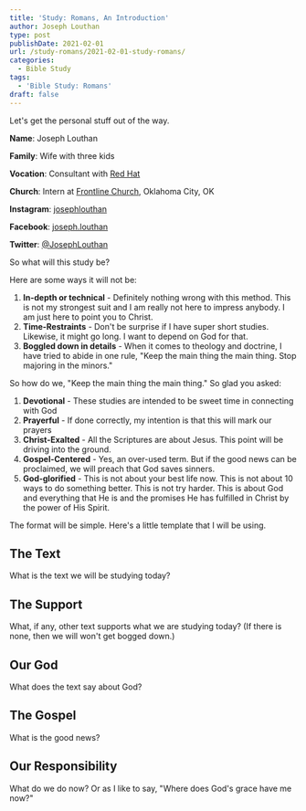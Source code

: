 ```yaml
---
title: 'Study: Romans, An Introduction'
author: Joseph Louthan
type: post
publishDate: 2021-02-01
url: /study-romans/2021-02-01-study-romans/
categories:
  - Bible Study
tags:
  - 'Bible Study: Romans'
draft: false
---
```

Let's get the personal stuff out of the way.

**Name**: Joseph Louthan

**Family**: Wife with three kids

**Vocation**: Consultant with [Red Hat](https://redhat.com/)

**Church**: Intern at [Frontline Church](https://frontlinechurch.com), Oklahoma City, OK

**Instagram**: [josephlouthan](https://instagram.com/josephlouthan)

**Facebook**: [joseph.louthan](https://www.facebook.com/joseph.louthan)

**Twitter**: [@JosephLouthan](https://twitter.com/JosephLouthan)

So what will this study be? 

Here are some ways it will not be:

1. **In-depth or technical** - Definitely nothing wrong with this method. This is not my strongest suit and I am really not here to impress anybody. I am just here to point you to Christ.
2. **Time-Restraints** - Don't be surprise if I have super short studies. Likewise, it might go long. I want to depend on God for that.
3. **Boggled down in details** - When it comes to theology and doctrine, I have tried to abide in one rule, "Keep the main thing the main thing. Stop majoring in the minors."

So how do we, "Keep the main thing the main thing." So glad you asked:

1. **Devotional** - These studies are intended to be sweet time in connecting with God
2. **Prayerful** - If done correctly, my intention is that this will mark our prayers
3. **Christ-Exalted** - All the Scriptures are about Jesus. This point will be driving into the ground.
4. **Gospel-Centered** - Yes, an over-used term. But if the good news can be proclaimed, we will preach that God saves sinners.
5. **God-glorified** - This is not about your best life now. This is not about 10 ways to do something better. This is not try harder. This is about God and everything that He is and the promises He has fulfilled in Christ by the power of His Spirit.

The format will be simple. Here's a little template that I will be using.

## The Text
What is the text we will be studying today?

## The Support
What, if any, other text supports what we are studying today? (If there is none, then we will won't get bogged down.)

## Our God
What does the text say about God?

## The Gospel
What is the good news?

## Our Responsibility
What do we do now? Or as I like to say, "Where does God's grace have me now?"
